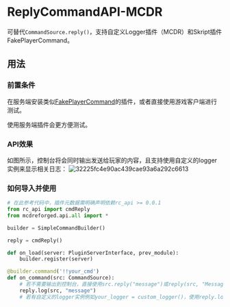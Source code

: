 # ReplyCommandAPI-MCDR
可替代`CommandSource.reply()`，支持自定义Logger插件（MCDR）和Skript插件FakePlayerCommand。

## 用法
### 前置条件
在服务端安装类似[FakePlayerCommand](https://github.com/Mooling0602/FakePlayerCommand-Skript/tree/main)的插件，或者直接使用游戏客户端进行测试。

使用服务端插件会更方便测试。

### API效果
如图所示，控制台将会同时输出发送给玩家的内容，且支持使用自定义的logger实例来显示相关日志：
![32225fc4e90ac439cae93a6a292c6613](https://github.com/user-attachments/assets/811044e2-9315-41f9-a291-8d8a8100ea4d)

### 如何导入并使用
```python
# 在此参考代码中，插件元数据需明确声明依赖rc_api >= 0.0.1
from rc_api import cmdReply
from mcdreforged.api.all import *

builder = SimpleCommandBuilder()

reply = cmdReply()

def on_load(server: PluginServerInterface, prev_module):
    builder.register(server)

@builder.command('!!your_cmd')
def on_command(src: CommandSource):
    # 若不需要输出到控制台，直接使用src.reply("message")或reply(src, "Message")
    reply.log(src, "message")
    # 若有自定义的logger实例例如your_logger = custom_logger()，使用reply.log(src, "Message", your_logger)
```
